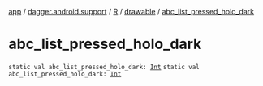 [app](../../../index.md) / [dagger.android.support](../../index.md) / [R](../index.md) / [drawable](index.md) / [abc_list_pressed_holo_dark](./abc_list_pressed_holo_dark.md)

# abc_list_pressed_holo_dark

`static val abc_list_pressed_holo_dark: `[`Int`](https://kotlinlang.org/api/latest/jvm/stdlib/kotlin/-int/index.html)
`static val abc_list_pressed_holo_dark: `[`Int`](https://kotlinlang.org/api/latest/jvm/stdlib/kotlin/-int/index.html)